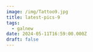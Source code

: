 ```yaml
---
image: /img/Tattoo9.jpg
title: latest-pics-9
tags:
  - galnew
date: 2024-05-11T16:59:00.000Z
draft: false
---
```

